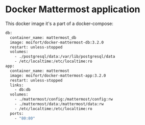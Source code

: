 # Docker Mattermost application

This docker image it's a part of a docker-compose: 

```bash
db:
  container_name: mattermost_db
  image: moifort/docker-mattermost-db:3.2.0
  restart: unless-stopped
  volumes:
    - ./postgresql/data:/var/lib/postgresql/data
    - /etc/localtime:/etc/localtime:ro
app:
  container_name: mattermost
  image: moifort/docker-mattermost-app:3.2.0
  restart: unless-stopped
  links:
    - db:db
  volumes:
    - ./mattermost/config:/mattermost/config:rw
    - ./mattermost/data:/mattermost/data:rw
    - /etc/localtime:/etc/localtime:ro
  ports:
    - "80:80"
```
